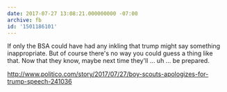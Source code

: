 ```yaml
---
date: 2017-07-27 13:08:21.000000000 -07:00
archive: fb
id: '1501186101'
---
```


If only the BSA could have had any inkling that trump might say something inappropriate. But of course there's no way you could guess a thing like that. Now that they know, maybe next time they'll ... uh ... be prepared.

http://www.politico.com/story/2017/07/27/boy-scouts-apologizes-for-trump-speech-241036
